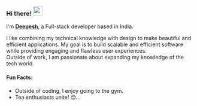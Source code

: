 ### Hi there! <img src="https://emojis.slackmojis.com/emojis/images/1536351075/4594/blob-wave.gif" width="25"/>
 
I'm [**Deepesh**](https://deepeshbind.tech), a Full-stack developer based in India.   

I like combining my technical knowledge with design to make beautiful and efficient applications. My goal is to build scalable and efficient software while providing engaging and flawless user experiences.<br>
Outside of work, I am passionate about expanding my knowledge of the tech world.

#### Fun Facts:
- Outside of coding, I enjoy going to the gym.
- Tea enthusiasts unite! 😊...







